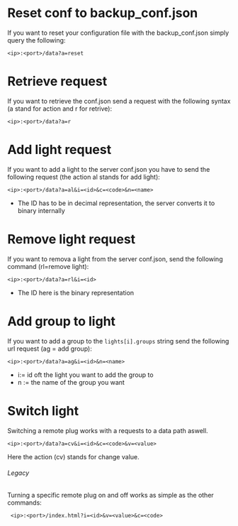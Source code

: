 # Reset conf to backup_conf.json

If you want to reset your configuration file with the backup_conf.json simply query the following:

``<ip>:<port>/data?a=reset``



# Retrieve request

If you want to retrieve the conf.json send a request with the following syntax (a stand for action and r for retrive):

`<ip>:<port>/data?a=r`



# Add light request

If you want to add a light to the server conf.json you have to send the following request (the action al stands for add light):

`<ip>:<port>/data?a=al&i=<id>&c=<code>&n=<name>`

- The ID has to be in decimal representation, the server converts it to binary internally

# Remove light request

If you want to remova a light from the server conf.json, send the following command (rl=remove light):

`<ip>:<port>/data?a=rl&i=<id>`

- The ID here is the binary representation

# Add group to light

If you want to add a group to the `lights[i].groups` string send the following url request (ag = add group):

`<ip>:<port>/data?a=ag&i=<id>&n=<name>`

- i:= id oft the light you want to add the group to
- n := the name of the group you want 



# Switch light

Switching a remote plug works with a requests to a data path aswell.

``<ip>:<port>/data?a=cv&i=<id>&c=<code>&v=<value>``

Here the action (cv) stands for change value.



###### Legacy

Turning a specific remote plug on and off works as simple as the other commands:

`` <ip>:<port>/index.html?i=<id>&v=<value>&c=<code>``

